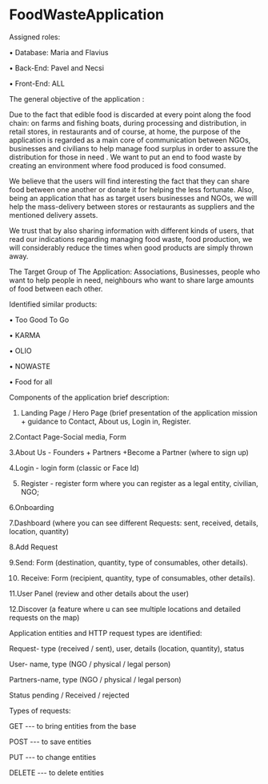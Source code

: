# FoodWasteApplication

Assigned roles:

•	Database: Maria and Flavius

•	Back-End: Pavel and Necsi

•	Front-End: ALL

The general objective of the application :

  Due to the fact that edible food is discarded at every point along the food chain: on farms and fishing boats, during processing and distribution, in retail stores, in restaurants and of course, at home, the purpose of the application is regarded as a main core of communication between NGOs, businesses and civilians to help manage food surplus in order to assure the distribution for those in need . We want to put an end to food waste by creating an environment where food produced is food consumed.      
  
  We believe that the users will find interesting the fact that they can share food between one another or donate it for helping the less fortunate. Also, being an application that has as target users businesses and NGOs, we will help the mass-delivery between stores or restaurants as suppliers and the mentioned  delivery assets.  
  
  We trust that by also sharing information with different kinds of users, that read our indications regarding managing food waste, food production, we will considerably reduce the times when good products are simply thrown away.  
  
  The Target Group of The Application:
Associations, Businesses, people who want to help people in need, neighbours who want to share large amounts of food between each other.

Identified similar products:

•	Too Good To Go 

•	KARMA

•	OLIO

•	NOWASTE

•	Food for all


  Components of the application brief description:

1. Landing Page / Hero Page (brief presentation of the application mission + guidance to Contact, About us, Login in, Register.

2.Contact Page-Social media, Form

3.About Us - Founders + Partners +Become a Partner (where to sign up)

4.Login - login form (classic or Face Id)

5. Register - register form where you can register as a legal entity, civilian, NGO;

6.Onboarding

7.Dashboard (where you can see different Requests: sent, received, details, location, quantity)

8.Add Request

9.Send: Form (destination, quantity, type of consumables, other details).

10. Receive: Form (recipient, quantity, type of consumables, other details).

11.User Panel (review and other details about the user)

12.Discover (a feature where u can see multiple locations and detailed requests on the map)


 Application entities and HTTP request types are identified:

Request- type (received / sent), user, details (location, quantity), status

User- name, type (NGO / physical / legal person)

Partners-name, type (NGO / physical / legal person)

Status pending / Received / rejected

  Types of requests:

GET --- to bring entities from the base

POST --- to save entities

PUT --- to change entities

DELETE --- to delete entities
